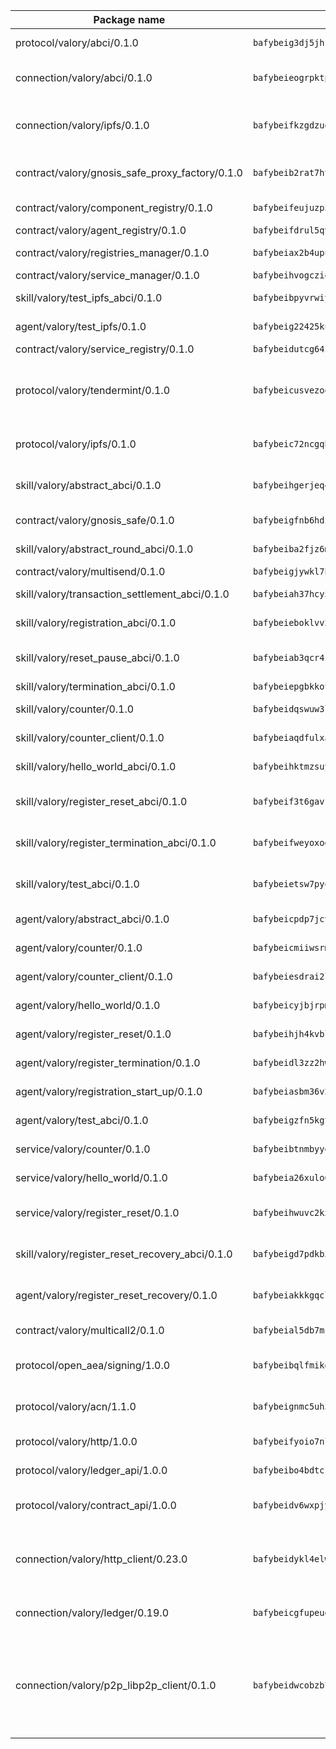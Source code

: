 | Package name                                                  | Package hash                                                  | Description                                                                                                                |
| ------------------------------------------------------------- | ------------------------------------------------------------- | -------------------------------------------------------------------------------------------------------------------------- |
| protocol/valory/abci/0.1.0                                    | `bafybeig3dj5jhsowlvg3t73kgobf6xn4nka7rkttakdb2gwsg5bp7rt7q4` | A protocol for ABCI requests and responses.                                                                                |
| connection/valory/abci/0.1.0                                  | `bafybeieogrpktpxfq74leeeeylfx33sob2hovhpl5coxlswae6xblzbezy` | connection to wrap communication with an ABCI server.                                                                      |
| connection/valory/ipfs/0.1.0                                  | `bafybeifkzgdzuoxqovcjswsnzsehjh7bjwbska26ufmcrk7hbufk4c4dae` | A connection responsible for uploading and downloading files from IPFS.                                                    |
| contract/valory/gnosis_safe_proxy_factory/0.1.0               | `bafybeib2rat7ht33l6r6ix45x5yifotq7l6oqczmqe5edxh2ackv4i72jq` | Gnosis Safe proxy factory (GnosisSafeProxyFactory) contract                                                                |
| contract/valory/component_registry/0.1.0                      | `bafybeifeujuzp56zzdhyvxitnaakqetcqhbqr2x6jxnhj7ahzm7pb2y7uy` | Component registry contract                                                                                                |
| contract/valory/agent_registry/0.1.0                          | `bafybeifdrul5qvk5hj4ggy63ff3smt6wc4c67srnqxxfpbz3jsgbpuavgy` | Agent registry contract                                                                                                    |
| contract/valory/registries_manager/0.1.0                      | `bafybeiax2b4upu7uiea4otvc5jv3rnmnnb6g2bmb2jkrhqtuyjyylskt6i` | Registries Manager contract                                                                                                |
| contract/valory/service_manager/0.1.0                         | `bafybeihvogcziooqau7n22tejzan2baghjaodkb2u74i3aao7ffomk4aem` | Service Manager contract                                                                                                   |
| skill/valory/test_ipfs_abci/0.1.0                             | `bafybeibpyvrwiyyodanzebl66eg5kj3pjppoflm5lravfffvr7ys52ftoa` | IPFS e2e testing application.                                                                                              |
| agent/valory/test_ipfs/0.1.0                                  | `bafybeig22425ku7yrdyp5kq4ja7yul6v2bcpcxbiawfhjzko4pxbm6m22m` | Agent for testing the ABCI connection.                                                                                     |
| contract/valory/service_registry/0.1.0                        | `bafybeidutcg64sih4syvaetggyswynfs4jlswaj63itoh4tqnwqz3ydywi` | Service Registry contract                                                                                                  |
| protocol/valory/tendermint/0.1.0                              | `bafybeicusvezoqlmyt6iqomcbwaz3xkhk2qf3d56q5zprmj3xdxfy64k54` | A protocol for communication between two AEAs to share tendermint configuration details.                                   |
| protocol/valory/ipfs/0.1.0                                    | `bafybeic72ncgqbzoz2guj4p4yjqulid7mv6yroeh65hxznloamoveeg7hq` | A protocol specification for IPFS requests and responses.                                                                  |
| skill/valory/abstract_abci/0.1.0                              | `bafybeihgerjeq4u4apuue7zzhpb3wmntuju34dbdijbbvl4wclww2gy7di` | The abci skill provides a template of an ABCI application.                                                                 |
| contract/valory/gnosis_safe/0.1.0                             | `bafybeigfnb6hdixmdwoxingxrevx7beawm2voudgtexo6vazzfa4vhyx5m` | Gnosis Safe (GnosisSafeL2) contract                                                                                        |
| skill/valory/abstract_round_abci/0.1.0                        | `bafybeiba2fjz6m7zovkanlnopu5cmzlh2mvmnvro5x55cuzad4uplw4fmm` | abstract round-based ABCI application                                                                                      |
| contract/valory/multisend/0.1.0                               | `bafybeigjywkl7hydjsrkogob3xebj2ifhqwmfhhxoeyrndzhhxi5u6amey` | MultiSend contract                                                                                                         |
| skill/valory/transaction_settlement_abci/0.1.0                | `bafybeiah37hcy53liqfa3h47xxizonphg7em62cc7sg6toemzo7yq2gd34` | ABCI application for transaction settlement.                                                                               |
| skill/valory/registration_abci/0.1.0                          | `bafybeieboklvv26pz6dq6g3s3gys6wz3kl2qmovmob42wkrubverzkqh7e` | ABCI application for common apps.                                                                                          |
| skill/valory/reset_pause_abci/0.1.0                           | `bafybeiab3qcr4zg2viiusx2e37zzo6gpgrnhqrd62lrk5vy7bdek3wreb4` | ABCI application for resetting and pausing app executions.                                                                 |
| skill/valory/termination_abci/0.1.0                           | `bafybeiepgbkkotskml3dstkyzcvkuhqkvz24dzhmmkvp33qjskhfjfja2u` | Termination skill.                                                                                                         |
| skill/valory/counter/0.1.0                                    | `bafybeidqswuw3lhjxwicrkye4mku44b56ehvvgyj522izhql32m56yo7tm` | The ABCI Counter application example.                                                                                      |
| skill/valory/counter_client/0.1.0                             | `bafybeiaqdfulxamdshw7fykfkqvkpvjb5bnmhv7ffrjiwdi4ktiulklx6q` | A client for the ABCI counter application.                                                                                 |
| skill/valory/hello_world_abci/0.1.0                           | `bafybeihktmzsuyqkoto6iwv5dgweda4u2p7otlk5hhbakoy4hw2jkykfxq` | Hello World ABCI application.                                                                                              |
| skill/valory/register_reset_abci/0.1.0                        | `bafybeif3t6gavfkk37bekqrphnqqwtbqpwfjj5uva7mzcpcp6uzoij7iee` | ABCI application for dummy skill that registers and resets                                                                 |
| skill/valory/register_termination_abci/0.1.0                  | `bafybeifweyoxodx5l2qeubck75wqmbsgp5mynrftdmkj2l5dzhs4kzhoam` | ABCI application for dummy skill that registers and resets                                                                 |
| skill/valory/test_abci/0.1.0                                  | `bafybeietsw7pyoj7pf4r5qxlxoyct4k7bzzu3xjanmifwrs2azuyhknb64` | ABCI application for testing the ABCI connection.                                                                          |
| agent/valory/abstract_abci/0.1.0                              | `bafybeicpdp7jcvvvjvehfmhyklbd5l4m7hssun6low6kqan5tql4vczc4q` | The abstract ABCI AEA - for testing purposes only.                                                                         |
| agent/valory/counter/0.1.0                                    | `bafybeicmiiwsrmx62x3zz3qlhhcnls46s3v65eggpux27wwretttwkc5cq` | The ABCI Counter example as an AEA                                                                                         |
| agent/valory/counter_client/0.1.0                             | `bafybeiesdrai2lvgnwf5og4xh5n2f23giboxoivkuqj33x56xz6hgczav4` | The ABCI Counter example as an AEA                                                                                         |
| agent/valory/hello_world/0.1.0                                | `bafybeicyjbjrpm2hch3afieyruumnh6rv423ej7lidbjv7vkbu5jzsdmmi` | Hello World ABCI example.                                                                                                  |
| agent/valory/register_reset/0.1.0                             | `bafybeihjh4kvblpxsa2juwphatfkcob6glfvgo2l64qyrpofvcwnpcy3oi` | Register reset to replicate Tendermint issue.                                                                              |
| agent/valory/register_termination/0.1.0                       | `bafybeidl3zz2hwuj3v7p44klwbelc5zadjvdgcmtr3ltuwsmlt6m3txx7m` | Register terminate to test the termination feature.                                                                        |
| agent/valory/registration_start_up/0.1.0                      | `bafybeiasbm36v2qgu7lhn3u5tn4uvirly7zbwkc6wxgjxfoowwep3ehkda` | Registration start-up ABCI example.                                                                                        |
| agent/valory/test_abci/0.1.0                                  | `bafybeigzfn5kgtezdpy6eycq3pc2q3yxwlyk5aafsktgju5avjm4catada` | Agent for testing the ABCI connection.                                                                                     |
| service/valory/counter/0.1.0                                  | `bafybeibtnmbyyendbnfomnji7gwjclnt34ks577bgre5onqqysnmbtok64` | A set of agents incrementing a counter                                                                                     |
| service/valory/hello_world/0.1.0                              | `bafybeia26xulo65i46sqyivnqyxpzp6tclvajsmu56tvfsk4crvlbe7puy` | A simple demonstration of a simple ABCI application                                                                        |
| service/valory/register_reset/0.1.0                           | `bafybeihwuvc2kxwgpwwogrrpzabt3c2cyuxdh53uiknqitucrzehov4omi` | Test and debug tendermint reset mechanism.                                                                                 |
| skill/valory/register_reset_recovery_abci/0.1.0               | `bafybeigd7pdkb3aubf3nzrdraswec7njhi4djz7ou4gs3nnhkow2gn324a` | ABCI application for dummy skill that registers and resets                                                                 |
| agent/valory/register_reset_recovery/0.1.0                    | `bafybeiakkkgqcldz27a23fjrxjigvy7e3oeypefooydvrhuywfr6dnr4vq` | Agent to showcase hard reset as a recovery mechanism.                                                                      |
| contract/valory/multicall2/0.1.0                              | `bafybeial5db7mcobpr4ntjxjgdqysrxlkbj3hrruuikvfyi66lmetzhoai` | The MakerDAO multicall2 contract.                                                                                          |
| protocol/open_aea/signing/1.0.0                               | `bafybeibqlfmikg5hk4phzak6gqzhpkt6akckx7xppbp53mvwt6r73h7tk4` | A protocol for communication between skills and decision maker.                                                            |
| protocol/valory/acn/1.1.0                                     | `bafybeignmc5uh3vgpuckljcj2tgg7hdqyytkm6m5b6v6mxtazdcvubibva` | The protocol used for envelope delivery on the ACN.                                                                        |
| protocol/valory/http/1.0.0                                    | `bafybeifyoio7nlh5zzyn5yz7krkou56l22to3cwg7gw5v5o3vxwklibhty` | A protocol for HTTP requests and responses.                                                                                |
| protocol/valory/ledger_api/1.0.0                              | `bafybeibo4bdtcrxi2suyzldwoetjar6pqfzm6vt5xal22ravkkcvdmtksi` | A protocol for ledger APIs requests and responses.                                                                         |
| protocol/valory/contract_api/1.0.0                            | `bafybeidv6wxpjyb2sdyibnmmum45et4zcla6tl63bnol6ztyoqvpl4spmy` | A protocol for contract APIs requests and responses.                                                                       |
| connection/valory/http_client/0.23.0                          | `bafybeidykl4elwbcjkqn32wt5h4h7tlpeqovrcq3c5bcplt6nhpznhgczi` | The HTTP_client connection that wraps a web-based client connecting to a RESTful API specification.                        |
| connection/valory/ledger/0.19.0                               | `bafybeicgfupeudtmvehbwziqfxiz6ztsxr5rxzvalzvsdsspzz73o5fzfi` | A connection to interact with any ledger API and contract API.                                                             |
| connection/valory/p2p_libp2p_client/0.1.0                     | `bafybeidwcobzb7ut3efegoedad7jfckvt2n6prcmd4g7xnkm6hp6aafrva` | The libp2p client connection implements a tcp connection to a running libp2p node as a traffic delegate to send/receive envelopes to/from agents in the DHT. |

